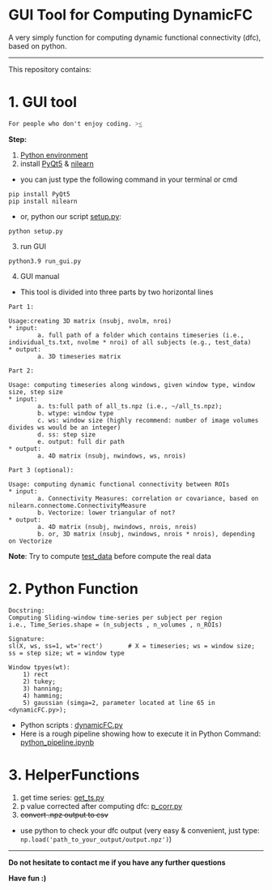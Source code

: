# GUI Tool for Computing DynamicFC


A very simply function for computing dynamic functional connectivity (dfc), based on python.


-----

This repository contains:

# 1. GUI tool
```
For people who don't enjoy coding. ˃͜˂
```

**Step:**
1) [Python environment](https://www.python.org/)
2) install [PyQt5](https://pypi.org/project/PyQt5/) & [nilearn](https://nilearn.github.io/)
* you can just type the following command in your terminal or cmd
```
pip install PyQt5
pip install nilearn
```
* or, python our script [setup.py](Tool-for-Computing-DynamicFC/setup.py):
```
python setup.py
```
3) run GUI
```
python3.9 run_gui.py
```
4) GUI manual
* This tool is divided into three parts by two horizontal lines
```
Part 1: 

Usage:creating 3D matrix (nsubj, nvolm, nroi)
* input: 
        a. full path of a folder which contains timeseries (i.e., individual_ts.txt, nvolme * nroi) of all subjects (e.g., test_data)
* output: 
        a. 3D timeseries matrix
```
```
Part 2: 

Usage: computing timeseries along windows, given window type, window size, step size
* input: 
        a. ts:full path of all_ts.npz (i.e., ~/all_ts.npz);
        b. wtype: window type
        c. ws: window size (highly recommend: number of image volumes divides ws would be an integer)
        d. ss: step size
        e. output: full dir path
* output:
        a. 4D matrix (nsubj, nwindows, ws, nrois)
```
```
Part 3 (optional): 

Usage: computing dynamic functional connectivity between ROIs
* input:
        a. Connectivity Measures: correlation or covariance, based on nilearn.connectome.ConnectivityMeasure
        b. Vectorize: lower triangular of not?
* output: 
        a. 4D matrix (nsubj, nwindows, nrois, nrois) 
        b. or, 3D matrix (nsubj, nwindows, nrois * nrois), depending on Vectorize
```
**Note**: Try to compute [test_data](Tool-for-Computing-DynamicFC/test_data) before compute the real data

# 2. Python Function
```
Docstring:
Computing Sliding-window time-series per subject per region 
i.e., Time_Series.shape = (n_subjects , n_volumes , n_ROIs)

Signature: 
sl(X, ws, ss=1, wt='rect')       # X = timeseries; ws = window size; ss = step size; wt = window type

Window tpyes(wt): 
    1) rect
    2) tukey; 
    3) hanning;
    4) hamming;
    5) gaussian (simga=2, parameter located at line 65 in <dynamicFC.py>);
```
* Python scripts : [dynamicFC.py](/helperfunctions/dynamicFC.py)
* Here is a rough pipeline showing how to execute it in Python Command: [python_pipeline.ipynb](/helperfunctions/python_pipeline.ipynb)


# 3. HelperFunctions
1) get time series: [get_ts.py](helperfunctions/get_ts.py)
2) p value corrected after computing dfc: [p_corr.py](helperfunctions/p_corr.py)
3) ~~convert .npz output to csv~~
* use python to check your dfc output (very easy & convenient, just type: `np.load('path_to_your_output/output.npz')`)
-------


**Do not hesitate to contact me if you have any further questions**

**Have fun :)**
